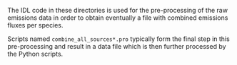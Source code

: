 The IDL code in these directories is used for the pre-processing of the raw emissions data in order to obtain eventually a file with combined emissions fluxes per species.

Scripts named `combine_all_sources*.pro` typically form the final step in this pre-processing and result in a data file which is then further processed by the Python scripts.
